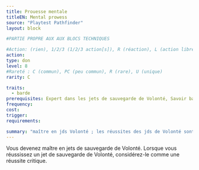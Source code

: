 ```yaml
---
title: Prouesse mentale
titleEN: Mental prowess
source: "Playtest Pathfinder"
layout: block

#PARTIE PROPRE AUX AUX BLOCS TECHNIQUES

#Action: (rien), 1/2/3 (1/2/3 action[s]), R (réaction), L (action libre)
action: 
type: don
level: 8
#Rareté : C (commun), PC (peu commun), R (rare), U (unique)
rarity: C

traits:
  - barde
prerequisites: Expert dans les jets de sauvegarde de Volonté, Savoir bardique
frequency: 
cost:
trigger: 
requirements:

summary: "maître en jds Volonté ; les réussites des jds de Volonté sont critiques"
---
```


Vous devenez maître en jets de sauvegarde de Volonté. Lorsque vous réussissez un jet de sauvegarde de Volonté, considérez-le comme une réussite critique.